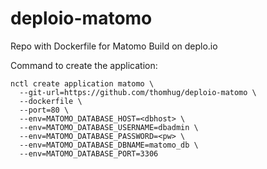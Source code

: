 # deploio-matomo
Repo with Dockerfile for Matomo Build on deplo.io

Command to create the application:

```
nctl create application matomo \
  --git-url=https://github.com/thomhug/deploio-matomo \
  --dockerfile \
  --port=80 \
  --env=MATOMO_DATABASE_HOST=<dbhost> \
  --env=MATOMO_DATABASE_USERNAME=dbadmin \
  --env=MATOMO_DATABASE_PASSWORD=<pw> \
  --env=MATOMO_DATABASE_DBNAME=matomo_db \
  --env=MATOMO_DATABASE_PORT=3306
```
